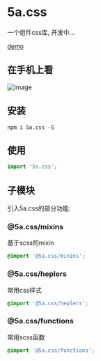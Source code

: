 # 5a.css
一个组件css库, 开发中...

[demo](https://any86.github.io/5a.css/)

## 在手机上看
![image](https://user-images.githubusercontent.com/8264787/63758558-8b848400-c8ee-11e9-8597-c499eec8efa2.png)


## 安装
```
npm i 5a.css -S
```

## 使用
```javascript
import '5s.css';
```


## 子模块
引入5a.css的部分功能:

### @5a.css/mixins
基于scss的mixin
```scss
@import '@5a.css/minins';
```

### @5a.css/heplers
常用css样式
```scss
@import '@5a.css/heplers';
```

### @5a.css/functions
常用scss函数
```scss
@import '@5a.css/functions';
```


